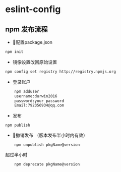 # eslint-config

## npm 发布流程
+ 配置package.json
``` bash
npm init 
```
+ 镜像设置改回原始设置
```bash
npm config set registry http://registry.npmjs.org
```
+ 登录账户
```bash
    npm adduser
    username:durwin2016
    password:your password
    Email:792356934@qq.com
```
+ 发布
```
npm publish
```
+ 撤销发布  （版本发布半小时内有效）
```
    npm unpublish pkgName@version
```
超过半小时 
```
    npm deprecate pkgName@version
```